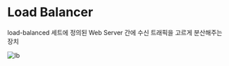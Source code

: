 # Load Balancer

load-balanced 세트에 정의된 Web Server 간에 수신 트래픽을 고르게 분산해주는 장치

![lb](https://github.com/user-attachments/assets/d70880a5-b64c-43a3-8489-e9037c08ecde)
